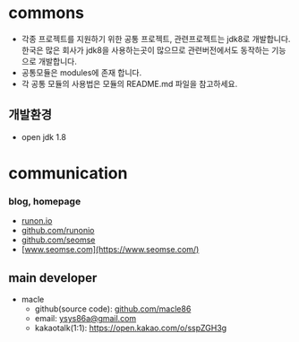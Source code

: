 # commons
- 각종 프로젝트를 지원하기 위한 공통 프로젝트, 관련프로젝트는 jdk8로 개발합니다. 한국은 많은 회사가 jdk8을 사용하는곳이 많으므로 관련버전에서도 동작하는 기능으로 개발합니다.
- 공통모듈은 modules에 존재 합니다.
- 각 공통 모듈의 사용법은 모듈의 README.md 파일을 참고하세요.

## 개발환경
- open jdk 1.8

# communication
### blog, homepage
- [runon.io](https://runon.io)
- [github.com/runonio](https://github.com/runonio)
- [github.com/seomse](https://github.com/seomse)
- [www.seomse.com](https://www.seomse.com/)



## main developer
- macle
  - github(source code): [github.com/macle86](https://github.com/macle86)
  - email: ysys86a@gmail.com
  - kakaotalk(1:1): https://open.kakao.com/o/sspZGH3g